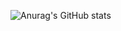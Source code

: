 ![Anurag's GitHub stats](https://github-readme-stats.vercel.app/api?username=Celesxx&count_private=true&theme=dark&show_icons=true)
